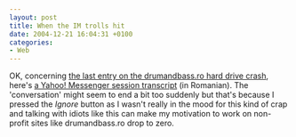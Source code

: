 ```yaml
---
layout: post
title: When the IM trolls hit
date: 2004-12-21 16:04:31 +0100
categories:
- Web
---
```

OK, concerning <a href="http://rusiczki.net/2004/12/17/hard-drive-crash/">the last entry on the drumandbass.ro hard drive crash</a>, here's <a href="http://www.rusiczki.net/blog/blogstuff/yahoo_messenger_transcript.txt">a Yahoo! Messenger session transcript</a> (in Romanian). The 'conversation' might seem to end a bit too suddenly but that's because I pressed the <em>Ignore</em> button as I wasn't really in the mood for this kind of crap and talking with idiots like this can make my motivation to work on non-profit sites like drumandbass.ro drop to zero.
